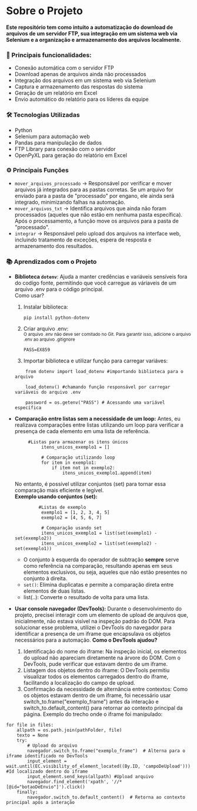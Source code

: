 # Sobre o Projeto  
**Este repositório tem como intuito a automatização do download de arquivos de um servidor FTP, sua integração em um sistema web via Selenium e a organização e armazenamento dos arquivos localmente.**

### **🚀 Principais funcionalidades:**  
- Conexão automática com o servidor FTP  
- Download apenas de arquivos ainda não processados  
- Integração dos arquivos em um sistema web via Selenium  
- Captura e armazenamento das respostas do sistema  
- Geração de um relatório em Excel  
- Envio automático do relatório para os líderes da equipe  

### **🛠️ Tecnologias Utilizadas**  
- Python 
- Selenium para automação web
- Pandas para manipulação de dados
- FTP Library para conexão com o servidor
- OpenPyXL para geração do relatório em Excel

### **⚙️ Principais Funções**  
- `mover_arquivos_processado` → Responsável por verificar e mover arquivos já integrados para as pastas corretas. Se um arquivo for enviado para a pasta de "processado" por engano, ele ainda será integrado, minimizando falhas na automação.
- `mover_arquivos_txt` → Identifica arquivos que ainda não foram processados (aqueles que não estão em nenhuma pasta específica). Após o processamento, a função move os arquivos para a pasta de "processado".
- `integrar` → Responsável pelo upload dos arquivos na interface web, incluindo tratamento de exceções, espera de resposta e armazenamento dos resultados.

### **📚 Aprendizados com o Projeto**  
- **Biblioteca `dotenv`**: Ajuda a manter credências e variáveis sensíveis fora do codígo fonte, permitindo que você carregue as váriaveis de um arquivo .env para o código principal.  
    Como usar?  
    1. Instalar biblioteca:  
        ``` 
        pip install python-dotenv
        ```  
    2. Criar arquivo .env:  
        <sub> O arquivo .env não deve ser comitado no Git. Para garantir isso, adicione o arquivo .env ao arquivo .gitignore </sub>  
        ```
        PASS=EX859
        ```  
    3. Importar biblioteca e utilizar função para carregar variáves:  

  ```
      from dotenv import load_dotenv #importando biblioteca para o arquivo
      
      load_dotenv() #chamando função responsável por carregar variáveis do arquivo .env
      
      password = os.getenv("PASS") # Acessando uma variável específica

  ```

- **Comparação entre listas sem a necessidade de um loop:** Antes, eu realizava comparações entre listas utilizando um loop para verificar a presença de cada elemento em uma lista de referência.
  ```
       #Listas para armazenar os itens únicos
            itens_unicos_exemplo1 = []
            
            # Comparação utilizando loop
            for item in exemplo1:
                if item not in exemplo2:
                    itens_unicos_exemplo1.append(item) 
  ```

    No entanto, é possível utilizar conjuntos (set) para tornar essa comparação mais eficiente e legível.  
    **Exemplo usando conjuntos (set):**
  ```
           #Listas de exemplo
            exemplo1 = [1, 2, 3, 4, 5]
            exemplo2 = [4, 5, 6, 7]
            
            # Comparação usando set
            itens_unicos_exemplo1 = list(set(exemplo1) - set(exemplo2))
            itens_unicos_exemplo2 = list(set(exemplo2) - set(exemplo1))
  ```  
    - O conjunto à esquerda do operador de subtração **sempre** serve como referência na comparação, resultando apenas em seus elementos exclusivos, ou seja, aqueles que não estão presentes no conjunto à direita. 
    - `set()`: Elimina duplicatas e permite a comparação direta entre elementos de duas listas.  
    - list(..):  Converte o resultado de volta para uma lista.  
- **Usar console navegador (DevTools):**
Durante o desenvolvimento do projeto, precisei interagir com um elemento de upload de arquivos que, inicialmente, não estava visível na inspeção padrão do DOM. Para solucionar esse problema, utilizei o DevTools do navegador para identificar a presença de um iframe que encapsulava os objetos necessários para a automação.
**Como o DevTools ajudou?**
    1.    Identificação do nome do iframe: Na inspeção inicial, os elementos do upload não apareciam diretamente na árvore do DOM. Com o DevTools, pude verificar que estavam dentro de um iframe.
    2.    Listagem dos objetos dentro do iframe: O DevTools permitiu visualizar todos os elementos carregados dentro do iframe, facilitando a localização do campo de upload.
    3.    Confirmação da necessidade de alternância entre contextos: Como os objetos estavam dentro de um iframe, foi necessário usar switch_to.frame("exemplo_frame") antes da interação e switch_to.default_content() para retornar ao contexto principal da página.
  Exemplo do trecho onde o iframe foi manipulado:
```
for file in files:
    allpath = os.path.join(pathFolder, file)
    texto = None
    try:
        # Upload do arquivo
        navegador.switch_to.frame("exemplo_frame")  # Alterna para o iframe identificado no DevTools
        input_element = wait.until(EC.visibility_of_element_located((By.ID, 'campoDeUpload'))) #Id localizado dentro do iframe
        input_element.send_keys(allpath) #Upload arquivo
        navegador.find_element('xpath', '//*[@id="botaoDeEnvio"]').click() 
    finally:
        navegador.switch_to.default_content()  # Retorna ao contexto principal após a interação

```


